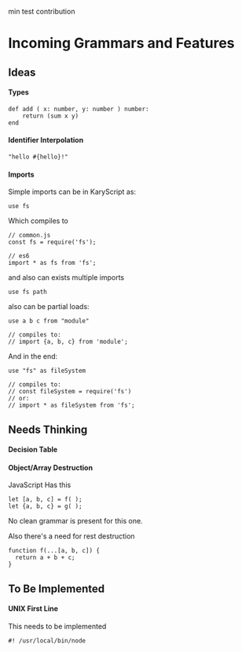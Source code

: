 
min test contribution

# Incoming Grammars and Features
## Ideas
#### Types
```
def add ( x: number, y: number ) number: 
    return (sum x y)
end
```

#### Identifier Interpolation

```
"hello #{hello}!"
```
#### Imports
Simple imports can be in KaryScript as:

```
use fs
```

Which compiles to

```
// common.js
const fs = require('fs');

// es6
import * as fs from 'fs';
```

and also can exists multiple imports

```
use fs path
```

also can be partial loads:

```
use a b c from "module"

// compiles to:
// import {a, b, c} from 'module';
```

And in the end:

```
use "fs" as fileSystem

// compiles to:
// const fileSystem = require('fs')
// or:
// import * as fileSystem from 'fs';
```

## Needs Thinking

#### Decision Table

#### Object/Array Destruction
JavaScript Has this

```
let [a, b, c] = f( );
let {a, b, c} = g( );
```

No clean grammar is present for this one.

Also there's a need for rest destruction
```
function f(...[a, b, c]) {
  return a + b + c;
}
```

## To Be Implemented 

#### UNIX First Line
This needs to be implemented

```
#! /usr/local/bin/node
```
